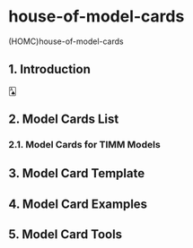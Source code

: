 # house-of-model-cards
(HOMC)house-of-model-cards

## 1. Introduction
🂡

## 2. Model Cards List

### 2.1. Model Cards for TIMM Models




## 3. Model Card Template


## 4. Model Card Examples




## 5. Model Card Tools


